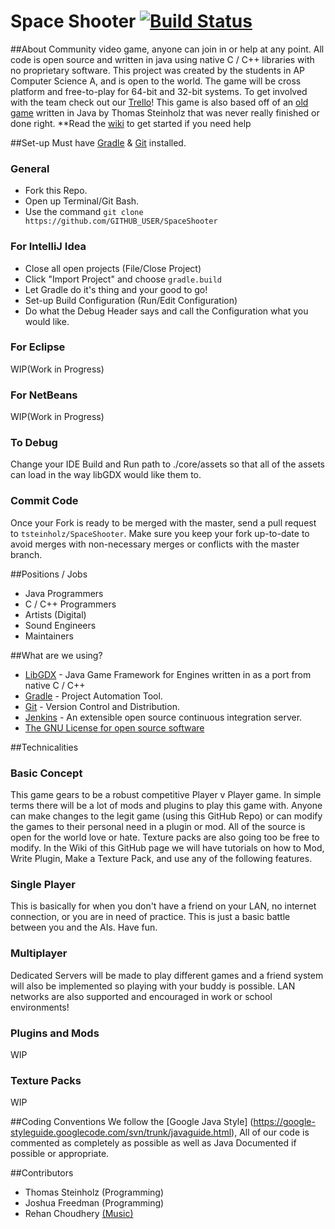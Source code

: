 # Space Shooter [![Build Status](https://javabilities.com/jenkins/job/Space%20Shooter/badge/icon)](https://javabilities.com/jenkins/job/Space%20Shooter/)



##About
Community video game, anyone can join in or help at any point. All code is open source and written in java using native C / C++ libraries with no proprietary software. This project was created by the students in AP Computer Science A, and is open to the world. The game will be cross platform and free-to-play for 64-bit and 32-bit systems. To get involved with the team check out our [Trello](https://trello.com/b/CObQDpC8/space-shooter)! This game is also based off of an [old game](https://github.com/tsteinholz/OriginalSpaceShooter/releases/tag/1) written in Java by Thomas Steinholz that was never really finished or done right. **Read the [wiki](https://github.com/tsteinholz/SpaceShooter/wiki) to get started if you need help



##Set-up
Must have [Gradle](https://gradle.org/) & [Git](http://git-scm.com/) installed.
### General
* Fork this Repo.
* Open up Terminal/Git Bash.
* Use the command `git clone https://github.com/GITHUB_USER/SpaceShooter`

### For IntelliJ Idea
* Close all open projects (File/Close Project)
* Click "Import Project" and choose `gradle.build`
* Let Gradle do it's thing and your good to go!
* Set-up Build Configuration (Run/Edit Configuration)
* Do what the Debug Header says and call the Configuration what you would like.

### For Eclipse
WIP(Work in Progress)

### For NetBeans
WIP(Work in Progress)

### To Debug
Change your IDE Build and Run path to ./core/assets so that all of the assets can load in the way libGDX would like them to.
### Commit Code
Once your Fork is ready to be merged with the master, send a pull request to `tsteinholz/SpaceShooter`. Make sure you keep your fork up-to-date to avoid merges with non-necessary merges or conflicts with the master branch.



##Positions / Jobs
* Java Programmers
* C / C++ Programmers
* Artists (Digital)
* Sound Engineers
* Maintainers



##What are we using?
* [LibGDX](http://libgdx.badlogicgames.com/) - Java Game Framework for Engines written in as a port from native C / C++
* [Gradle](https://gradle.org/) - Project Automation Tool.
* [Git](http://git-scm.com/) - Version Control and Distribution.
* [Jenkins](https://jenkins-ci.org/) - An extensible open source continuous integration server.
* [The GNU License for open source software](https://www.gnu.org/)



##Technicalities
### Basic Concept
This game gears to be a robust competitive Player v Player game. In simple terms there will be a lot of mods and plugins to play this game with. Anyone can make changes to the legit game (using this GitHub Repo) or can modify the games to their personal need in a plugin or mod. All of the source is open for the world love or hate. Texture packs are also going too be free to modify. In the Wiki of this GitHub page we will have tutorials on how to Mod, Write Plugin, Make a Texture Pack, and use any of the following features.

### Single Player
This is basically for when you don't have a friend on your LAN, no internet connection, or you are in need of practice. This is just a basic battle between you and the AIs. Have fun.

### Multiplayer
Dedicated Servers will be made to play different games and a friend system will also be implemented so playing with your buddy is possible. LAN networks are also supported and encouraged in work or school environments!

### Plugins and Mods
WIP

### Texture Packs
WIP



##Coding Conventions
We follow the [Google Java Style] (https://google-styleguide.googlecode.com/svn/trunk/javaguide.html), All of our code is commented as completely as possible as well as Java Documented if possible or appropriate.



##Contributors
* Thomas Steinholz (Programming)
* Joshua Freedman (Programming)
* Rehan Choudhery [(Music)](https://www.youtube.com/channel/UCbGxVTjS8-lGVjlSbjHLvvQ)
